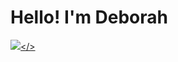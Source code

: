 # Hello! I'm Deborah
<a href = "https://linkedin.com/Debrah Nyatichi"><img src = "https://img.shields.io/badge/-LinkedIn-0072b1?&style=for-the-badge&logo=linkedin&logoColor=white" ></>

